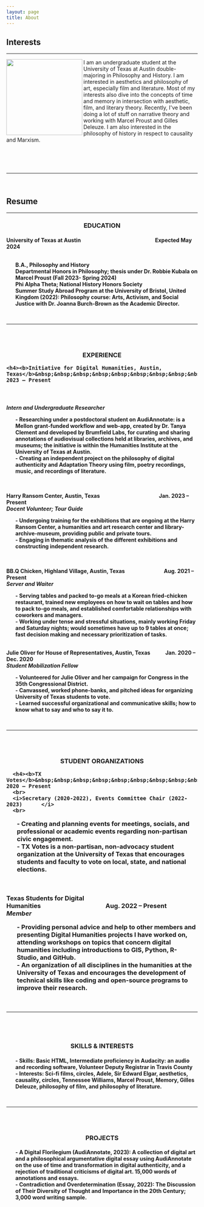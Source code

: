 ```yaml
---
layout: page
title: About
---
```

<h2>Interests</h2>
<hr>
<img align="left" width="200" src="https://user-images.githubusercontent.com/122332459/227044893-08e69d11-5bee-4eb8-8272-0b765e6db5af.png"/>


<p>I am an undergraduate student at the University of Texas at Austin double-majoring in Philosophy and History. I am interested in aesthetics and philosophy of art, especially film and literature. Most of my interests also dive into the concepts of time and memory in intersection with aesthetic, film, and literary theory. Recently, I've been doing a lot of stuff on narrative theory and working with Marcel Proust and Gilles Deleuze. I am also interested in the philosophy of history in respect to causality and Marxism.</p>
<br>
<br>
<br>
<hr>
<br>
  <h2>Resume</h2>
  <hr>
  <h3><center>EDUCATION</center>

<h4>University of Texas at Austin&nbsp;&nbsp;&nbsp;&nbsp;&nbsp;&nbsp;&nbsp;&nbsp;&nbsp;&nbsp;&nbsp;&nbsp;&nbsp;&nbsp;&nbsp;&nbsp;&nbsp;&nbsp;&nbsp;&nbsp;&nbsp;&nbsp;&nbsp;&nbsp;&nbsp;&nbsp;&nbsp;&nbsp;&nbsp;&nbsp;&nbsp;&nbsp;&nbsp;&nbsp;&nbsp;&nbsp;&nbsp;&nbsp;&nbsp;&nbsp;&nbsp;&nbsp;&nbsp;&nbsp;&nbsp;&nbsp;&nbsp;&nbsp;&nbsp;&nbsp;&nbsp;&nbsp;&nbsp;&nbsp;&nbsp;&nbsp;&nbsp;&nbsp;&nbsp;Expected May 2024
<br>
  <br>
<ul>B.A., Philosophy and History		
  <br>
Departmental Honors in Philosophy; thesis under Dr. Robbie Kubala on Marcel Proust (Fall 2023- Spring 2024)
  <br>
Phi Alpha Theta; National History Honors Society
  <br>
Summer Study Abroad Program at the University of Bristol, United Kingdom (2022): Philosophy course: Arts, Activism, and Social Justice with Dr. Joanna Burch-Brown as the Academic Director.</ul>
<br>
  <hr>
  <br>
<br>
  <h3><center>EXPERIENCE </center>

    <h4><b>Initiative for Digital Humanities, Austin, Texas</b>&nbsp;&nbsp;&nbsp;&nbsp;&nbsp;&nbsp;&nbsp;&nbsp;&nbsp;&nbsp;&nbsp;&nbsp;&nbsp;&nbsp;&nbsp;&nbsp;&nbsp;&nbsp;&nbsp;&nbsp;&nbsp;&nbsp;&nbsp;&nbsp;&nbsp;&nbsp;&nbsp;&nbsp;&nbsp;&nbsp;&nbsp;Jan. 2023 – Present
  <br>
  <h4><i>Intern and Undergraduate Researcher</i>
    <br>
<ul>- Researching under a postdoctoral student on AudiAnnotate: is a Mellon grant-funded workflow and web-app, created by Dr. Tanya Clement and developed by Brumfield Labs, for curating and sharing annotations of audiovisual collections held at libraries, archives, and museums; the initiative is within the Humanities Institute at the University of Texas at Austin.
    <br>
- Creating an independent project on the philosophy of digital authenticity and Adaptation Theory using film, poetry recordings, music, and recordings of literature.</ul>
    <br>
    <br>
    <b>Harry Ransom Center, Austin, Texas</b>&nbsp;&nbsp;&nbsp;&nbsp;&nbsp;&nbsp;&nbsp;&nbsp;&nbsp;&nbsp;&nbsp;&nbsp;&nbsp;&nbsp;&nbsp;&nbsp;&nbsp;&nbsp;&nbsp;&nbsp;&nbsp;&nbsp;&nbsp;&nbsp;&nbsp;&nbsp;&nbsp;&nbsp;&nbsp;&nbsp;&nbsp;&nbsp;&nbsp;&nbsp;&nbsp;&nbsp;&nbsp;&nbsp;&nbsp;&nbsp;&nbsp;&nbsp;&nbsp;&nbsp;&nbsp;&nbsp;&nbsp;Jan. 2023 – Present
    <br>
    <i>Docent Volunteer; Tour Guide	</i>
    <br>
<ul>- Undergoing training for the exhibitions that are ongoing at the Harry Ransom Center, a humanities and art research center and library-archive-museum, providing public and private tours.
    <br>
- Engaging in thematic analysis of the different exhibitions and constructing independent research.</ul>
    <br>
    <br>
    <b>BB.Q Chicken, Highland Village, Austin, Texas</b>&nbsp;&nbsp;&nbsp;&nbsp;&nbsp;&nbsp;&nbsp;&nbsp;&nbsp;&nbsp;&nbsp;&nbsp;&nbsp;&nbsp;&nbsp;&nbsp;&nbsp;&nbsp;&nbsp;&nbsp;&nbsp;&nbsp;&nbsp;&nbsp;&nbsp;&nbsp;&nbsp;&nbsp;&nbsp;&nbsp;&nbsp;Aug. 2021 – Present
    <br>
    <i>Server and Waiter</i>
    <br>
<ul>- Serving tables and packed to-go meals at a Korean fried-chicken restaurant, trained new employees on how to wait on tables and how to pack to-go meals, and established comfortable relationships with coworkers and managers.
    <br>
- Working under tense and stressful situations, mainly working Friday and Saturday nights; would sometimes have up to 9 tables at once; fast decision making and necessary prioritization of tasks.</ul>
<br>
    <b>Julie Oliver for House of Representatives, Austin, Texas</b>&nbsp;&nbsp;&nbsp;&nbsp;&nbsp;&nbsp;&nbsp;&nbsp;&nbsp;&nbsp;&nbsp;&nbsp;Jan. 2020 – Dec. 2020
    <br>
    <i>Student Mobilization Fellow </i>							
    <br>
<ul>- Volunteered for Julie Oliver and her campaign for Congress in the 35th Congressional District.
    <br>
- Canvassed, worked phone-banks, and pitched ideas for organizing University of Texas students to vote.
    <br>
- Learned successful organizational and communicative skills; how to know what to say and who to say it to. </ul>
<br>
    <hr>
    <br>
<br>
    <h3><center>STUDENT ORGANIZATIONS</center>

      <h4><b>TX Votes</b>&nbsp;&nbsp;&nbsp;&nbsp;&nbsp;&nbsp;&nbsp;&nbsp;&nbsp;&nbsp;&nbsp;&nbsp;&nbsp;&nbsp;&nbsp;&nbsp;&nbsp;&nbsp;&nbsp;&nbsp;&nbsp;&nbsp;&nbsp;&nbsp;&nbsp;&nbsp;&nbsp;&nbsp;&nbsp;&nbsp;&nbsp;&nbsp;&nbsp;&nbsp;&nbsp;&nbsp;&nbsp;&nbsp;&nbsp;&nbsp;&nbsp;&nbsp;&nbsp;&nbsp;&nbsp;&nbsp;&nbsp;&nbsp;&nbsp;&nbsp;&nbsp;&nbsp;&nbsp;&nbsp;&nbsp;&nbsp;&nbsp;&nbsp;&nbsp;&nbsp;&nbsp;&nbsp;&nbsp;&nbsp;&nbsp;&nbsp;&nbsp;&nbsp;&nbsp;&nbsp;&nbsp;&nbsp;&nbsp;&nbsp;&nbsp;&nbsp;&nbsp;&nbsp;&nbsp;&nbsp;&nbsp;&nbsp;&nbsp;&nbsp;&nbsp;&nbsp;&nbsp;&nbsp;&nbsp;&nbsp;&nbsp;&nbsp;&nbsp;Aug. 2020 – Present
      <br>
      <i>Secretary (2020-2022), Events Committee Chair (2022-2023)	 	</i>
      <br>
<ul>- Creating and planning events for meetings, socials, and professional or academic events regarding non-partisan civic engagement. 
      <br>
- TX Votes is a non-partisan, non-advocacy student organization at the University of Texas that encourages students and faculty to vote on local, state, and national elections.</ul>
<br>
      <br>
      <b> Texas Students for Digital Humanities</b>&nbsp;&nbsp;&nbsp;&nbsp;&nbsp;&nbsp;&nbsp;&nbsp;&nbsp;&nbsp;&nbsp;&nbsp;&nbsp;&nbsp;&nbsp;&nbsp;&nbsp;&nbsp;&nbsp;&nbsp;&nbsp;&nbsp;&nbsp;&nbsp;&nbsp;&nbsp;&nbsp;&nbsp;&nbsp;&nbsp;&nbsp;&nbsp;&nbsp;&nbsp;&nbsp;&nbsp;&nbsp;&nbsp;&nbsp;&nbsp;&nbsp;&nbsp;&nbsp;&nbsp;Aug. 2022 – Present
      <br>
      <i>Member	 </i>
      <br>
<ul>- Providing personal advice and help to other members and presenting Digital Humanities projects I have worked on, attending workshops on topics that concern digital humanities including introductions to GIS, Python, R-Studio, and GitHub. 
<br>
     - An organization of all disciplines in the humanities at the University of Texas and encourages the development of technical skills like coding and open-source programs to improve their research.</ul>
<br>
        <hr>
      <br>
      <br>
      <h3><center>SKILLS & INTERESTS </center>

<h4><ul>- Skills: Basic HTML, Intermediate proficiency in Audacity: an audio and recording software, Volunteer Deputy Registrar in Travis County
  <br>
- Interests: Sci-fi films, circles, Adele, Sir Edward Elgar, aesthetics, causality, circles, Tennessee Williams, Marcel Proust, Memory, Gilles Deleuze, philosophy of film, and philosophy of literature.
  <br></ul>
        <br>
  <hr>
        <br>
  <br>
        <h3><center>PROJECTS</center>
   
<h4><ul>- A Digital Florilegium (AudiAnnotate, 2023): A collection of digital art and a philosophical argumentative digital essay using AudiAnnotate on the use of time and transformation in digital authenticity, and a rejection of traditional criticisms of digital art. 15,000 words of annotations and essays. 
  <br>
- Contradiction and Overdetermination (Essay, 2022): The Discussion of Their Diversity of Thought and Importance in the 20th Century; 3,000 word writing sample. 
